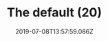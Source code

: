 ---
title: The default (20)
date: 2019-07-08T13:57:59.086Z
year: 2019
tags:
  - painting
  - theDefault
coverImage: /images/uploads/iriee_zamble-the_default-20.jpg
material: Acrylic on canvas
dimensions: 50 x 35 cm
---